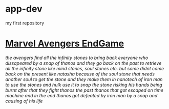 # app-dev
my first repository
# [Marvel Avengers EndGame](https://www.google.com/url?sa=i&url=https%3A%2F%2Fpoohadventures.fandom.com%2Fwiki%2FPooh%2527s_Adventures_of_Avengers%3A_Endgame&psig=AOvVaw2AdGc_oKydSXYKjxIXSLF3&ust=1731760394475000&source=images&cd=vfe&opi=89978449&ved=0CBQQjRxqFwoTCNCh4qus3okDFQAAAAAdAAAAABAR)
*the avengers find all the infinity stones to bring back everyone who dissapeared by a snap of thanos and they go back on the past to retrieve all the infinity stone like mind stones, soul stones etc. but some didnt come back on the present like natasha because of the soul stone that needs another soul to get the stone and they make them in nanotech of iron man to use the stones and hulk use it to snap the stone risking his hands being burnt after that they fight thanos the past thanos that got escaped on time machine and in the end thanos got defeated by iron man by a snap and causing of his life*

